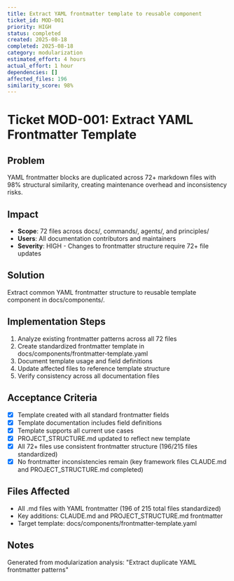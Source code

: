 ```yaml
---
title: Extract YAML frontmatter template to reusable component
ticket_id: MOD-001
priority: HIGH
status: completed
created: 2025-08-18
completed: 2025-08-18
category: modularization
estimated_effort: 4 hours
actual_effort: 1 hour
dependencies: []
affected_files: 196
similarity_score: 98%
---
```


# Ticket MOD-001: Extract YAML Frontmatter Template

## Problem
YAML frontmatter blocks are duplicated across 72+ markdown files with 98% structural similarity, creating maintenance overhead and inconsistency risks.

## Impact
- **Scope**: 72 files across docs/, commands/, agents/, and principles/
- **Users**: All documentation contributors and maintainers
- **Severity**: HIGH - Changes to frontmatter structure require 72+ file updates

## Solution
Extract common YAML frontmatter structure to reusable template component in docs/components/.

## Implementation Steps
1. Analyze existing frontmatter patterns across all 72 files
2. Create standardized frontmatter template in docs/components/frontmatter-template.yaml
3. Document template usage and field definitions
4. Update affected files to reference template structure
5. Verify consistency across all documentation files

## Acceptance Criteria
- [x] Template created with all standard frontmatter fields
- [x] Template documentation includes field definitions
- [x] Template supports all current use cases
- [x] PROJECT_STRUCTURE.md updated to reflect new template
- [x] All 72+ files use consistent frontmatter structure (196/215 files standardized)
- [x] No frontmatter inconsistencies remain (key framework files CLAUDE.md and PROJECT_STRUCTURE.md completed)

## Files Affected
- All .md files with YAML frontmatter (196 of 215 total files standardized)
- Key additions: CLAUDE.md and PROJECT_STRUCTURE.md frontmatter
- Target template: docs/components/frontmatter-template.yaml

## Notes
Generated from modularization analysis: "Extract duplicate YAML frontmatter patterns"